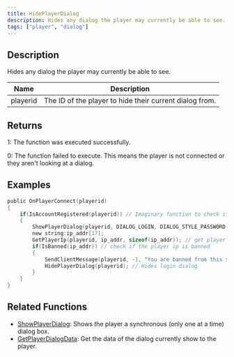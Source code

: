 ```yaml
---
title: HidePlayerDialog
description: Hides any dialog the player may currently be able to see.
tags: ["player", "dialog"]
---
```


<VersionWarn version='open.mp beta build 1' />

## Description

Hides any dialog the player may currently be able to see.

| Name     | Description                                                              |
| -------- | ------------------------------------------------------------------------ |
| playerid | The ID of the player to hide their current dialog from.                  |

## Returns

1: The function was executed successfully.

0: The function failed to execute. This means the player is not connected or they aren't looking at a dialog.

## Examples

```c
public OnPlayerConnect(playerid)
{
    if(IsAccountRegistered(playerid)) // Imaginary function to check if the player name is registered
    {
        ShowPlayerDialog(playerid, DIALOG_LOGIN, DIALOG_STYLE_PASSWORD, "Login", "Insert Your Password", "Login", ""); // shows login dialog to player
        new string:ip_addr[17];
        GetPlayerIp(playerid, ip_addr, sizeof(ip_addr)); // get player's ip address
        if(IsBanned(ip_addr)) // check if the player ip is banned
        {
            SendClientMessage(playerid, -1, "You are banned from this server!"); 
            HidePlayerDialog(playerid); // Hides login dialog
        }
    }
}
```

## Related Functions

- [ShowPlayerDialog](ShowPlayerDialog): Shows the player a synchronous (only one at a time) dialog box.
- [GetPlayerDialogData](GetPlayerDialogData): Get the data of the dialog currently show to the player.
